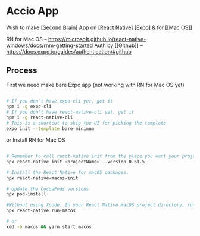 # Accio App

Wish to make [[Second Brain]] App on [[React Native]] [[Expo]] & for [[Mac OS]]

RN for Mac OS – https://microsoft.github.io/react-native-windows/docs/rnm-getting-started
Auth by [[Github]] – https://docs.expo.io/guides/authentication/#github

## Process

First we need make bare Expo app (not working with RN for Mac OS yet)

```bash

# If you don't have expo-cli yet, get it
npm i -g expo-cli
# If you don't have react-native-cli yet, get it
npm i -g react-native-cli
# This is a shortcut to skip the UI for picking the template
expo init --template bare-minimum

```

or Install RN for Mac OS

```bash

# Remember to call react-native init from the place you want your project directory to live.
npx react-native init <projectName> --version 0.61.5

# Install the React Native for macOS packages.
npx react-native-macos-init

# Update the CocoaPods versions
npx pod-install

#Without using Xcode: In your React Native macOS project directory, run:
npx react-native run-macos

# or
xed -b macos && yarn start:macos

```


[//begin]: # "Autogenerated link references for markdown compatibility"
[Second Brain]: second-brain "Second Brain"
[React Native]: react-native "React Native"
[Expo]: expo "Expo"
[//end]: # "Autogenerated link references"